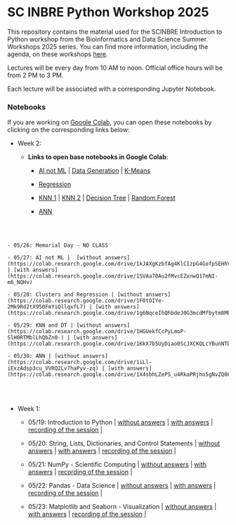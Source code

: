 # SC INBRE Python Workshop 2025

This repository contains the material used for the SCINBRE Introduction to Python workshop from the Bioinformatics and Data Science
Summer Workshops 2025 series. You can find more information, including the agenda, on these workshops [here](https://www.scinbre.org/learning/bids-tutorials-and-workshops/2025-summer-workshops).

Lectures will be every day from 10 AM to noon. Official office hours will be from 2 PM to 3 PM. 

Each lecture will be associated with a corresponding Jupyter Notebook. 


### Notebooks

If you are working on [Google Colab](https://colab.research.google.com/), you can open these notebooks by clicking on the corresponding links below:

- Week 2:
    
    - **Links to open base notebooks in Google Colab**:

        - [AI not ML](https://colab.research.google.com/drive/1gKieppjYJiWw8MkVq9FbxiP3r9cpSsYM) | [Data Generation](https://colab.research.google.com/drive/1i9tYyaPcF9AciBOfi5zAMNhnlz5_ec4B) | [K-Means](https://colab.research.google.com/drive/15svvAzmtKuQAK0z3V46CCrQbwi2r0Kjp)

        - [Regression](https://colab.research.google.com/drive/1aiHJjmwzcMlP420VF24YryoUtZEjAwAZ) 

        - [KNN 1](https://colab.research.google.com/drive/12JLPydJz3NgA8kcR0QZXaaSDL_rxMWus) | [KNN 2](https://colab.research.google.com/drive/1v_K6ZrKpiUX3ZT0ThWEisgcU_BN9-1rp) | [Decision Tree](https://colab.research.google.com/drive/1Kb9pnqSIKCYcHAY0GofD1QtVOh2af9jt) | [Random Forest](https://colab.research.google.com/drive/1ECs71TK1BjhAXJwZYcH5ecq978vOQ6Bh)

        - [ANN](https://colab.research.google.com/drive/1srZ3EIQr-QZO3vwndqZFBvdckNOzmC-l)
<br>
<br>

    - 05/26: Memorial Day - NO CLASS

    - 05/27: AI not ML |  [without answers](https://colab.research.google.com/drive/1kJAXgKzbfAg4KlCIzpG4GofpSEHhVNau) | [with answers](https://colab.research.google.com/drive/1SVAa70Au2fMvcEZxnwQ17mNI-m6_NQHv)
    
    - 05/28: Clusters and Regression | [without answers](https://colab.research.google.com/drive/1F0tOIYe-2Mk9Rd2tX950FmYiQllqxfL7) | [with answers](https://colab.research.google.com/drive/1g6NqceIhQhbdeJ0G3mcdMfbytm8MPKtK)
    
    - 05/29: KNN and DT | [without answers](https://colab.research.google.com/drive/1HGUekfCcPyLmoP-SlH0RTMblLhQbZn0-) | [with answers](https://colab.research.google.com/drive/1KkX7b5UyDiao0ScJXCKQLcYBunNTDq9K)
    
    - 05/30: ANN | [without answers](https://colab.research.google.com/drive/1iLl-iExzAdsp3cu_VVRQ2Lv7haPyv-zq) | [with answers](https://colab.research.google.com/drive/1X4sbhLZePS_u4RkaPRjho5gNvZQ081cJ)

<br>
<br>

- Week 1:
    - 05/19: Introduction to Python | [without answers](https://colab.research.google.com/github/lina-usc/scinbre-python-2025/blob/main/Day1_into_python/day1_without_answers.ipynb) | [with answers](https://colab.research.google.com/github/lina-usc/scinbre-python-2025/blob/main/Day1_into_python/day1_with_answers.ipynb) |  [recording of the session](https://sc-edu.zoom.us/rec/share/iXPfhFBj4fvc14Kf5PRvFbqxu4UGnxM8Go6ILQOQxQvDtweprp2cHz_lM1SONe-n.p8mREBw7-40_3uVv?startTime=1747662716000) |
    
    - 05/20: String, Lists, Dictionaries, and Control Statements | [without answers](https://colab.research.google.com/github/lina-usc/scinbre-python-2025/blob/main/Day2_control_statements_interators_arrays/day2_without_answers.ipynb) | [with answers](https://colab.research.google.com/github/lina-usc/scinbre-python-2025/blob/main/Day2_control_statements_interators_arrays/day2_with_answers.ipynb) | [recording of the session](https://sc-edu.zoom.us/rec/share/PGoifaWpk9KszwVC1_9J6pIYbqFeSbsW5Zp1CODG2XiP96Yx1lZLIg6VscUJB44j.wrArOKbQ6VE9p6Rx?startTime=1747748526000) |

    - 05/21: NumPy - Scientific Computing | [without answers](https://colab.research.google.com/github/lina-usc/scinbre-python-2025/blob/main/Day3_numpy/day3_without_answers.ipynb) | [with answers](https://colab.research.google.com/github/lina-usc/scinbre-python-2025/blob/main/Day3_numpy/day3_with_answers.ipynb) | [recording of the session](https://sc-edu.zoom.us/rec/share/6gCL8WdJJEu9S7jpGLK0Gx-puBPe7nS-OlltC4TiealLUWqwT4P48pMK1UaPg6B7.-e7om-SmgcmbYj9B?startTime=1747834997000) |



    - 05/22: Pandas - Data Science | [without answers](https://colab.research.google.com/github/lina-usc/scinbre-python-2025/blob/main/Day4_pandas/day4_without_answers.ipynb) | [with answers](https://colab.research.google.com/github/lina-usc/scinbre-python-2025/blob/main/Day4_pandas/day4_with_answers.ipynb) | [recording of the session](https://sc-edu.zoom.us/rec/share/8wk3Fs7DiKQRGVavbkiVqD6fjjYku9ZCJgRtWGZVp1TpXur21Vr7zkp3JZqzD3dV.tFIqIUnZ5JnZjcLz?startTime=1747921877000) |

    - 05/23: Matplotlib and Seaborn - Visualization | [without answers](https://colab.research.google.com/github/lina-usc/scinbre-python-2025/blob/main/Day5_matplotlib_seaborn/day5_without_answers.ipynb) | [with answers](https://colab.research.google.com/github/lina-usc/scinbre-python-2025/blob/main/Day5_matplotlib_seaborn/day5_with_answers.ipynb) | [recording of the session](https://sc-edu.zoom.us/rec/share/zlBBjb_vUZ4g1FlFoL7orwfpK63AeULVgp-zv06HcpNaksrzbLe8xpBik6ZU3Hal.V1gwcbIJ0fmviv4u?startTime=1748008046000) |




